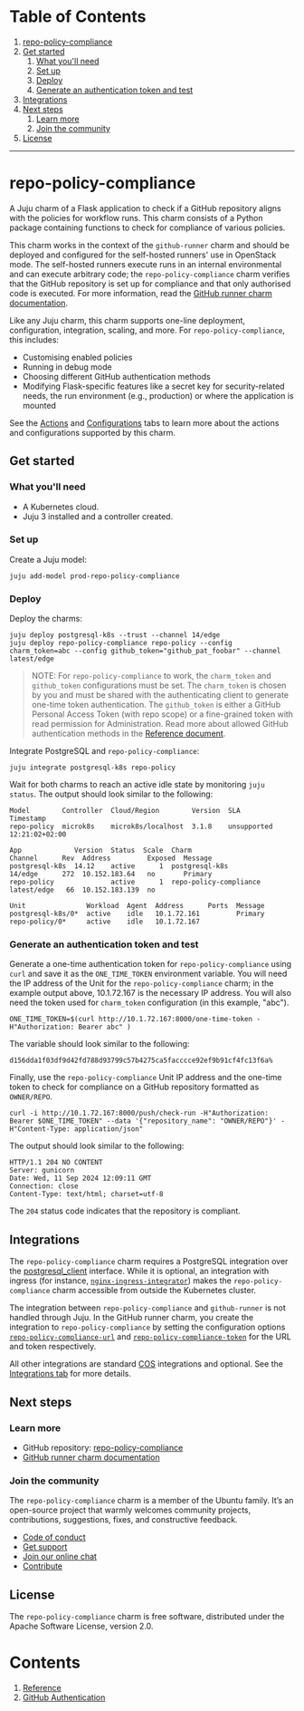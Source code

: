 # Table of Contents
1. [repo-policy-compliance](#introduction) 
2. [Get started](#get-started)
    1. [What you'll need](#what-youll-need) 
    2. [Set up](#set-up)
    3. [Deploy](#deploy)
    4. [Generate an authentication token and test](#token)
3. [Integrations](#integrations)
4. [Next steps](#next-steps)
    1. [Learn more](#learn-more)
    2. [Join the community](#join-the-community)
5. [License](#license)

------------------------------------------------------------------------------------------------

# repo-policy-compliance <a name="introduction"></a>

A Juju charm of a Flask application to check if a GitHub repository aligns with the policies for workflow runs. This charm consists of a Python package containing functions to check for compliance of various policies.

This charm works in the context of the `github-runner` charm and should be deployed and configured for the self-hosted runners' use in OpenStack mode. The self-hosted runners execute runs in an internal environmental and can execute arbitrary code; the `repo-policy-compliance` charm verifies that the GitHub repository is set up for compliance and that only authorised code is executed. For more information, read the [GitHub runner charm documentation](https://charmhub.io/github-runner). 

Like any Juju charm, this charm supports one-line deployment, configuration, integration, scaling, and more. For `repo-policy-compliance`, this includes:
* Customising enabled policies 
* Running in debug mode
* Choosing different GitHub authentication methods
* Modifying Flask-specific features like a secret key for security-related needs, the run environment (e.g., production) or where the application is mounted

See the [Actions](https://charmhub.io/repo-policy-compliance/actions) and [Configurations](https://charmhub.io/repo-policy-compliance/configurations) tabs to learn more about the actions and configurations supported by this charm.

## Get started <a name="get-started"></a>
### What you'll need <a name="what-youll-need"></a>
* A Kubernetes cloud.
* Juju 3 installed and a controller created.

### Set up <a name="set-up"></a>
Create a Juju model:
```
juju add-model prod-repo-policy-compliance
```

### Deploy <a name="deploy"></a>
Deploy the charms:

```
juju deploy postgresql-k8s --trust --channel 14/edge
juju deploy repo-policy-compliance repo-policy --config charm_token=abc --config github_token="github_pat_foobar" --channel latest/edge
```
	

> NOTE: For `repo-policy-compliance` to work, the `charm_token` and `github_token` configurations must be set. The `charm_token` is
> chosen by you and must be shared with the authenticating client to generate one-time token authentication. 
> The `github_token` is either a GitHub Personal Access Token (with repo scope) or a fine-grained token with read permission for Administration. 
> Read more about allowed GitHub authentication methods in the [Reference document](https://github.com/canonical/repo-policy-compliance/blob/main/charm/docs/reference/github-auth.md).

Integrate PostgreSQL and `repo-policy-compliance`:

```
juju integrate postgresql-k8s repo-policy
```

Wait for both charms to reach an active idle state by monitoring `juju status`. The output should look similar to the following:

```
Model        Controller  Cloud/Region        Version  SLA          Timestamp
repo-policy  microk8s    microk8s/localhost  3.1.8    unsupported  12:21:02+02:00

App             Version  Status  Scale  Charm                   Channel      Rev  Address         Exposed  Message
postgresql-k8s  14.12    active      1  postgresql-k8s          14/edge      272  10.152.183.64   no       Primary
repo-policy              active      1  repo-policy-compliance  latest/edge   66  10.152.183.139  no       

Unit               Workload  Agent  Address      Ports  Message
postgresql-k8s/0*  active    idle   10.1.72.161         Primary
repo-policy/0*     active    idle   10.1.72.167           
```

### Generate an authentication token and test <a name="token"></a>

Generate a one-time authentication token for `repo-policy-compliance` using `curl` and save it as the `ONE_TIME_TOKEN` environment variable. You will need the IP address of the Unit for the `repo-policy-compliance` charm; in the example output above, 10.1.72.167 is the necessary IP address. You will also need the token used for `charm_token` configuration (in this example, "abc"). 

```
ONE_TIME_TOKEN=$(curl http://10.1.72.167:8000/one-time-token -H"Authorization: Bearer abc" )
```

The variable should look similar to the following:
```
d156dda1f03df9d42fd788d93799c57b4275ca5facccce92ef9b91cf4fc13f6a%
```

Finally, use the `repo-policy-compliance` Unit IP address and the one-time token to check for compliance on a GitHub repository formatted as `OWNER/REPO`. 

```
curl -i http://10.1.72.167:8000/push/check-run -H"Authorization: Bearer $ONE_TIME_TOKEN" --data '{"repository_name": "OWNER/REPO"}' -H"Content-Type: application/json"
```

The output should look similar to the following:

```
HTTP/1.1 204 NO CONTENT
Server: gunicorn
Date: Wed, 11 Sep 2024 12:09:11 GMT
Connection: close
Content-Type: text/html; charset=utf-8
```

The `204` status code indicates that the repository is compliant.

## Integrations <a name="integrations"></a>

The `repo-policy-compliance` charm requires a PostgreSQL integration over the [postgresql_client](https://charmhub.io/integrations/postgresql_client) interface. While it is optional, an integration with ingress (for instance, [`nginx-ingress-integrator`](https://charmhub.io/nginx-ingress-integrator)) makes the `repo-policy-compliance` charm accessible from outside the Kubernetes cluster.

The integration between `repo-policy-compliance` and `github-runner` is not handled through Juju. In the GitHub runner charm, you create the integration to `repo-policy-compliance` by setting the configuration options [`repo-policy-compliance-url`](https://charmhub.io/github-runner/configurations#repo-policy-compliance-url) and [`repo-policy-compliance-token`](https://charmhub.io/github-runner/configurations#repo-policy-compliance-token) for the URL and token respectively.

All other integrations are standard [COS](https://charmhub.io/topics/canonical-observability-stack) integrations and optional. See the [Integrations tab](https://charmhub.io/repo-policy-compliance/integrations) for more details.

## Next steps <a name="next-steps"></a>
### Learn more <a name="learn-more"></a>
* GitHub repository: [repo-policy-compliance](https://github.com/canonical/repo-policy-compliance)
* [GitHub runner charm documentation](https://charmhub.io/github-runner)

### Join the community <a name="join-the-community"></a>
The `repo-policy-compliance` charm is a member of the Ubuntu family. It’s an open-source project that warmly welcomes community projects, contributions, suggestions, fixes, and constructive feedback.

* [Code of conduct](https://ubuntu.com/community/code-of-conduct)
* [Get support](https://discourse.charmhub.io/)
* [Join our online chat](https://matrix.to/#/#charmhub-charmdev:ubuntu.com)
* [Contribute](https://github.com/canonical/repo-policy-compliance/blob/main/CONTRIBUTING.md)


## License <a name="license"></a>
The `repo-policy-compliance` charm is free software, distributed under the Apache Software License, version 2.0.

# Contents

1. [Reference](reference)
  1. [GitHub Authentication](reference/github-auth.md)